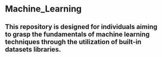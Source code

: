 # Machine_Learning

## This repository is designed for individuals aiming to grasp the fundamentals of machine learning techniques through the utilization of built-in datasets libraries.
